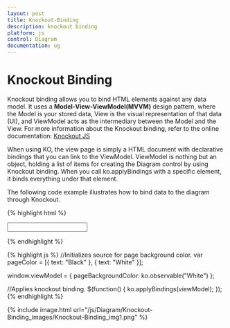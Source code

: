 ```yaml
---
layout: post
title: Knockout-Binding
description: knockout binding
platform: js
control: Diagram
documentation: ug
---
```


# Knockout Binding

Knockout binding allows you to bind HTML elements against any data model. It uses a **Model-View-ViewModel(MVVM)** design pattern, where the Model is your stored data, View is the visual representation of that data (UI), and ViewModel acts as the intermediary between the Model and the View. For more information about the Knockout binding, refer to the online documentation: [Knockout JS](/js/Introduction/KnockoutJS)

When using KO, the view page is simply a HTML document with declarative bindings that you can link to the ViewModel. ViewModel is nothing but an object, holding a list of items for creating the Diagram control by using Knockout binding. When you call ko.applyBindings with a specific element, it binds everything under that element.

The following code example illustrates how to bind data to the diagram through Knockout.

{% highlight html %}

<!-- References to be added for knockout support. -->
<script src="http://ajax.aspnetcdn.com/ajax/knockout/knockout-2.2.1.js"></script>
<script src="http://cdn.syncfusion.com/{{ site.releaseversion }}/js/web/ej.unobtrusive.min.js"></script>
<script src="http://cdn.syncfusion.com/{{ site.releaseversion }}/js/ej.widget.ko.min.js"></script>

<!-- Initializes diagram. -->
<div id="diagram" data-bind="ejDiagram: ({
    height: '500px', width: '700px',
    backgroundColor: 'whitesmoke',
    pageSettings: {
        pageBackgroundColor: pageBackgroundColor,
        pageWidth: 500,
        pageHeight: 500
    }})">
</div>

<div>
    <!-- Renders a dropdown box. -->
    <input id="Text1" data-bind="ejDropDownList:{ dataSource: pageColor, value: pageBackgroundColor, width: '100px'}"/>
</div>

{% endhighlight %}

{% highlight js %}
//Initializes source for page background color.
var pageColor = [{
    text: "Black"
}, {
    text: "White"
}];

window.viewModel = {
    pageBackgroundColor: ko.observable("White")
};

//Applies knockout binding.
$(function() {
    ko.applyBindings(viewModel);
});
{% endhighlight %}

{% include image.html url="/js/Diagram/Knockout-Binding_images/Knockout-Binding_img1.png" %}

